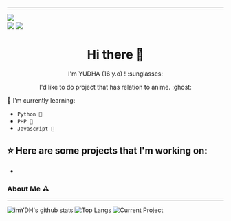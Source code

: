 ___

<a href="https://github.com/itsmeyudd"><img src="https://cardivo.vercel.app/api?name=ItsMeYudd&description=Hi, i'm YUDHA and i'm just a newbie programmer nice to meet you all 🤗&image=https://avatars.githubusercontent.com/u/106510392?s=400&u=94cffba9bc99f16a61c98db8a6c9016f53dee38a&v=4)&usqp=CAU&backgroundColor=%23ecf0f1&instagram=@yudhasandi._&github=imYDH&pattern=leaf&colorPattern=%23eaeaea" /><a> <br />
[<img src="https://img.shields.io/badge/instagram-%23E4405F.svg?&style=for-the-badge&logo=instagram&logoColor=white">](https://instagram.com/yudhasandi._)
[<img src="https://img.shields.io/badge/WhatsApp-25D366?style=for-the-badge&logo=whatsapp&logoColor=white">](https://api.whatsapp.com/send/?phone=6285704347763&text&app_absent=0)

<h1  align='center'> Hi there 👋 </h1>

<p align='center'>  I'm YUDHA (16 y.o) ! :sunglasses: </p>

<p align='center'> I'd like to do project that has relation to anime. :ghost: </p>

:page_with_curl: I'm currently learning:
- `Python 🚀`
- `PHP 🚀`
- `Javascript 🚀`

:star: Here are some projects that I'm working on:
- 
- 

### About Me ⚠️
___

![imYDH's github stats](https://github-readme-stats.vercel.app/api?username=itsmeyudd&layout=compact&theme=darcula)
![Top Langs](https://github-readme-stats.vercel.app/api/top-langs?username=itsmeyudd&theme=darcula&layout=compact)
![Current Project](https://github-readme-stats.vercel.app/api/pin/?username=itsmeyudd&repo=Yumeko-Jabami&theme=darcula&layout=compact)
